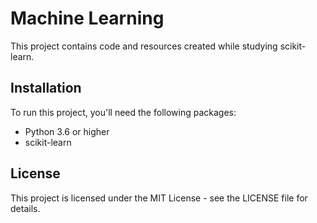 # Machine Learning

This project contains code and resources created while studying scikit-learn.

## Installation

To run this project, you'll need the following packages:

-   Python 3.6 or higher
-   scikit-learn

## License

This project is licensed under the MIT License - see the LICENSE file for details.
